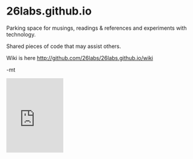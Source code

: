 26labs.github.io
================

Parking space for musings, readings & references and experiments with technology.

Shared pieces of code that may assist others.

Wiki is here http://github.com/26labs/26labs.github.io/wiki



-mt

<iframe src="https://openwireless.org/widget/150x196/" width="150" height="196" frameborder="0"></iframe>

